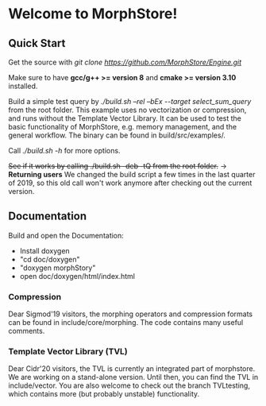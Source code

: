 # Welcome to MorphStore!

## Quick Start
Get the source with *git clone https://github.com/MorphStore/Engine.git*

Make sure to have __gcc/g++ >= version 8__ and __cmake >= version 3.10__ installed.

Build a simple test query by *./build.sh –rel –bEx --target select_sum_query* from the root folder. This example uses no vectorization or compression, and runs without the Template Vector Library. It can be used to test the basic functionality of MorphStore, e.g. memory management, and the general workflow.
The binary can be found in build/src/examples/.

Call *./build.sh -h* for more options.

~~See if it works by calling ./build.sh -deb -tQ from the root folder.~~
-> **Returning users** We changed the build script a few times in the last quarter of 2019, so this old call won't work anymore after checking out the current version.


## Documentation
Build and open the Documentation:

- Install doxygen
- "cd doc/doxygen"
- "doxygen morphStory"
- open doc/doxygen/html/index.html

### Compression
Dear Sigmod'19 visitors, the morphing operators and compression formats can be found in include/core/morphing. The code contains many useful comments.

### Template Vector Library (TVL)
Dear Cidr'20 visitors, the TVL is currently an integrated part of morphstore. We are working on a stand-alone version. Until then, you can find the TVL in include/vector. 
You are also welcome to check out the branch TVLtesting, which contains more (but probably unstable) functionality.
